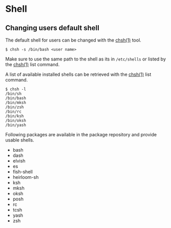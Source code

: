 # Shell

## Changing users default shell

The default shell for users can be changed with the
[chsh(1)](https://man.voidlinux.eu/chsh.1) tool.

```
$ chsh -s /bin/bash <user name>
```

Make sure to use the same path to the shell as its in `/etc/shells` or
listed by the [chsh(1)](https://man.voidlinux.eu/chsh.1) list command.

A list of available installed shells can be retrieved with the
[chsh(1)](https://man.voidlinux.eu/chsh.1) list command.

```
$ chsh -l
/bin/sh
/bin/bash
/bin/mksh
/bin/zsh
/bin/rc
/bin/ksh
/bin/oksh
/bin/yash
```

Following packages are available in the package repository and provide
usable shells.

* bash
* dash
* elvish
* es
* fish-shell
* heirloom-sh
* ksh
* mksh
* oksh
* posh
* rc
* tcsh
* yash
* zsh
